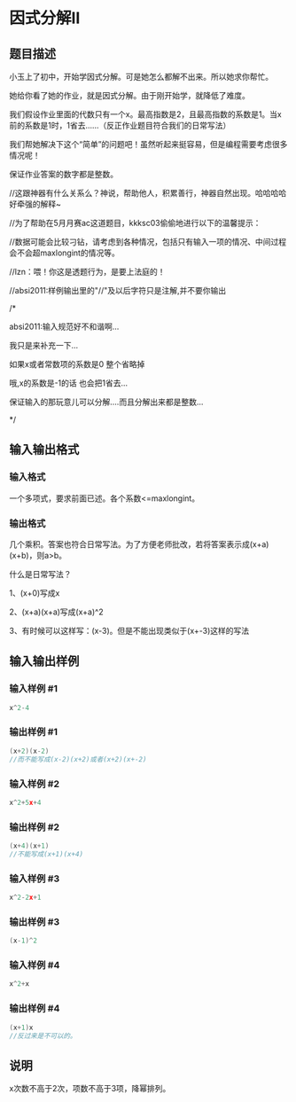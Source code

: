 # 因式分解II

## 题目描述

小玉上了初中，开始学因式分解。可是她怎么都解不出来。所以她求你帮忙。

她给你看了她的作业，就是因式分解。由于刚开始学，就降低了难度。

我们假设作业里面的代数只有一个x。最高指数是2，且最高指数的系数是1。当x前的系数是1时，1省去……（反正作业题目符合我们的日常写法）

我们帮她解决下这个“简单”的问题吧！虽然听起来挺容易，但是编程需要考虑很多情况呢！

保证作业答案的数字都是整数。

//这跟神器有什么关系么？神说，帮助他人，积累善行，神器自然出现。哈哈哈哈好牵强的解释~

//为了帮助在5月月赛ac这道题目，kkksc03偷偷地进行以下的温馨提示：

//数据可能会比较刁钻，请考虑到各种情况，包括只有输入一项的情况、中间过程会不会超maxlongint的情况等。

//lzn：喂！你这是透题行为，是要上法庭的！

//absi2011:样例输出里的"//"及以后字符只是注解,并不要你输出

/\*

absi2011:输入规范好不和谐啊...

我只是来补充一下...

如果x或者常数项的系数是0 整个省略掉

哦,x的系数是-1的话 也会把1省去...

保证输入的那玩意儿可以分解....而且分解出来都是整数...

\*/

## 输入输出格式

### 输入格式

一个多项式，要求前面已述。各个系数<=maxlongint。

### 输出格式

几个乘积。答案也符合日常写法。为了方便老师批改，若将答案表示成(x+a)(x+b)，则a>b。

什么是日常写法？

1、(x+0)写成x

2、(x+a)(x+a)写成(x+a)^2

3、有时候可以这样写：(x-3)。但是不能出现类似于(x+-3)这样的写法

## 输入输出样例

### 输入样例 #1

```cpp
x^2-4
```


### 输出样例 #1

```cpp
(x+2)(x-2)
//而不能写成(x-2)(x+2)或者(x+2)(x+-2)
```


### 输入样例 #2

```cpp
x^2+5x+4
```


### 输出样例 #2

```cpp
(x+4)(x+1)
//不能写成(x+1)(x+4)
```


### 输入样例 #3

```cpp
x^2-2x+1
```


### 输出样例 #3

```cpp
(x-1)^2
```


### 输入样例 #4

```cpp
x^2+x
```


### 输出样例 #4

```cpp
(x+1)x
//反过来是不可以的。
```


## 说明

x次数不高于2次，项数不高于3项，降幂排列。

